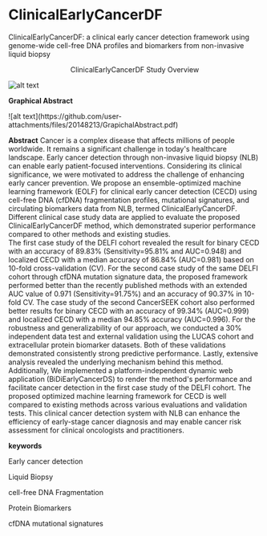 # ClinicalEarlyCancerDF
  ClinicalEarlyCancerDF: a clinical early cancer detection framework using genome-wide cell-free DNA profiles and biomarkers from non-invasive liquid biopsy


<p align="center">
ClinicalEarlyCancerDF Study Overview
</p>


![alt text](https://github.com/saifurcubd/BiDiEarlyCancerDS/blob/main/ClinicalCancerDF-Studies.png)

**Graphical Abstract**
</p>
![alt text](https://github.com/user-attachments/files/20148213/GrapichalAbstract.pdf)

**Abstract**
Cancer is a complex disease that affects millions of people worldwide. It remains a significant challenge in today's healthcare landscape. Early cancer detection through non-invasive liquid biopsy (NLB) can enable early patient-focused interventions. Considering its clinical significance, we were motivated to address the challenge of enhancing early cancer prevention. We propose an ensemble-optimized machine learning framework (EOLF) for clinical early cancer detection (CECD) using cell-free DNA (cfDNA) fragmentation profiles, mutational signatures, and circulating biomarkers data from NLB, termed ClinicalEarlyCancerDF.
Different clinical case study data are applied to evaluate the proposed ClinicalEarlyCancerDF method, which demonstrated superior performance compared to other methods and existing studies.  
The first case study of the DELFI cohort revealed the result for binary CECD with an accuracy of 89.83\% (Sensitivity=95.81\% and AUC=0.948) and localized CECD with a median accuracy of 86.84\% (AUC=0.981) based on 10-fold cross-validation (CV). For the second case study of the same DELFI cohort through cfDNA mutation signature data, the proposed framework performed better than the recently published methods with an extended AUC value of 0.971 (Sensitivity=91.75\%) and an accuracy of 90.37\% in 10-fold CV. The case study of the second CancerSEEK cohort also performed better results for binary CECD with an accuracy of 99.34\% (AUC=0.999) and localized CECD with a median 94.85\% accuracy (AUC=0.996). For the robustness and generalizability of our approach, we conducted a 30\% independent data test and external validation using the LUCAS cohort and extracellular protein biomarker datasets. Both of these validations demonstrated consistently strong predictive performance. Lastly, extensive analysis revealed the underlying mechanism behind this method. Additionally, We implemented a platform-independent dynamic web application (BiDiEarlyCancerDS) to render the method's performance and facilitate cancer detection in the first case study of the DELFI cohort. The proposed optimized machine learning framework for CECD is well compared to existing methods across various evaluations and validation tests. This clinical cancer detection system with NLB can enhance the efficiency of early-stage cancer diagnosis and may enable cancer risk assessment for clinical oncologists and practitioners.



**keywords**

Early cancer detection

Liquid Biopsy

cell-free DNA Fragmentation 

Protein Biomarkers

cfDNA mutational signatures

